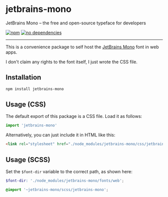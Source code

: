 jetbrains-mono
===

JetBrains Mono – the free and open-source typeface for developers

[![npm][jetbrains-npm-badge]][jetbrains-npm-url]
[![no dependencies][jetbrains-dependencies-badge]][jetbrains-dependencies-url]

---

This is a convenience package to self host the [JetBrains Mono][jetbrains-site] font in web apps.

I don't claim any rights to the font itself, I just wrote the CSS file.

Installation
---

```sh
npm install jetbrains-mono
```

Usage (CSS)
---

The default export of this package is a CSS file. Load it as follows:

```js
import 'jetbrains-mono'
```

Alternatively, you can just include it in HTML like this:

```html
<link rel="stylesheet" href="./node_modules/jetbrains-mono/css/jetbrains-mono.css">
```

Usage (SCSS)
---

Set the `$font-dir` variable to the correct path, as shown here:

```scss
$font-dir: './node_modules/jetbrains-mono/fonts/web';

@import '~jetbrains-mono/scss/jetbrains-mono';
```

[jetbrains-npm-badge]: https://img.shields.io/npm/v/jetbrains-mono.svg?style=flat
[jetbrains-npm-url]: https://www.npmjs.com/package/jetbrains-mono
[jetbrains-dependencies-badge]: https://img.shields.io/librariesio/release/npm/jetbrains-mono?style=flat
[jetbrains-dependencies-url]: https://www.npmjs.com/package/jetbrains-mono?activeTab=dependencies
[jetbrains-site]: https://jetbrains.com/mono
